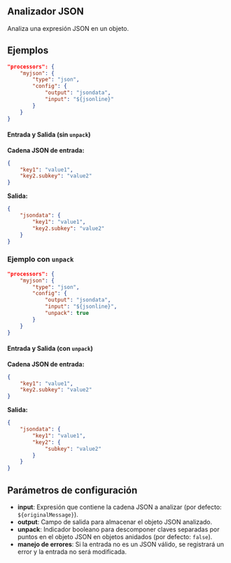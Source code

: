 ## Analizador JSON

Analiza una expresión JSON en un objeto.

## Ejemplos
```json
"processors": {
	"myjson": {
		"type": "json",
		"config": {
			"output": "jsondata",
			"input": "${jsonline}"
		}
	}
}
```

#### Entrada y Salida (sin `unpack`)
**Cadena JSON de entrada:**
```json
{
	"key1": "value1",
	"key2.subkey": "value2"
}
```

**Salida:**
```json
{
	"jsondata": {
		"key1": "value1",
		"key2.subkey": "value2"
	}
}
```

### Ejemplo con `unpack`
```json
"processors": {
	"myjson": {
		"type": "json",
		"config": {
			"output": "jsondata",
			"input": "${jsonline}",
			"unpack": true
		}
	}
}
```

#### Entrada y Salida (con `unpack`)
**Cadena JSON de entrada:**
```json
{
	"key1": "value1",
	"key2.subkey": "value2"
}
```

**Salida:**
```json
{
	"jsondata": {
		"key1": "value1",
		"key2": {
			"subkey": "value2"
		}
	}
}
```

## Parámetros de configuración
* **input**: Expresión que contiene la cadena JSON a analizar (por defecto: `${originalMessage}`).
* **output**: Campo de salida para almacenar el objeto JSON analizado.
* **unpack**: Indicador booleano para descomponer claves separadas por puntos en el objeto JSON en objetos anidados (por defecto: `false`).
* **manejo de errores**: Si la entrada no es un JSON válido, se registrará un error y la entrada no será modificada.
